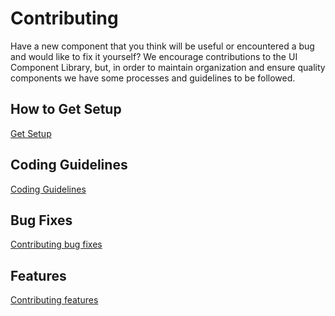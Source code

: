 # Contributing

Have a new component that you think will be useful or encountered a bug and would like to fix it yourself?
We encourage contributions to the UI Component Library, but, in order to maintain organization and ensure quality components we have some processes and guidelines to be followed.

## How to Get Setup

[Get Setup](https://ui-components-ui-components-dev.os99.gov.ab.ca/?path=/docs/setup-contributors--page)

## Coding Guidelines

[Coding Guidelines](.github/contribution_guidelines/coding_standards.md)

## Bug Fixes

[Contributing bug fixes](.github/contribution_guidelines/contributing_bugfix.md)

## Features

[Contributing features](.github/contribution_guidelines/contributing_feature.md)
